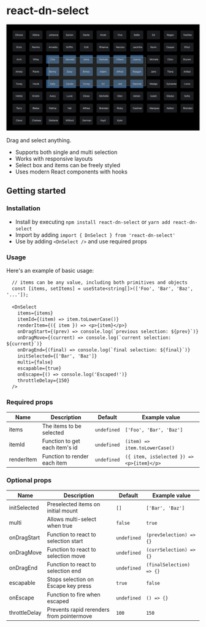 # react-dn-select

<p>
  <img width="540" src="example/dn-select-example.png">
</p>

Drag and select anything.

- Supports both single and multi selection
- Works with responsive layouts
- Select box and items can be freely styled
- Uses modern React components with hooks

## Getting started

### Installation

- Install by executing `npm install react-dn-select` or `yarn add react-dn-select`
- Import by adding `import { DnSelect } from 'react-dn-select'`
- Use by adding `<DnSelect />` and use required props

### Usage

Here's an example of basic usage:

```tsx
  // items can be any value, including both primitives and objects
  const [items, setItems] = useState<string[]>(['Foo', 'Bar', 'Baz', '...']);

  <DnSelect
    items={items}
    itemId={(item) => item.toLowerCase()}
    renderItem={({ item }) => <p>{item}</p>}
    onDragStart={(prev) => console.log(`previous selection: ${prev}`)}
    onDragMove={(current) => console.log(`current selection: ${current}`)}
    onDragEnd={(final) => console.log(`final selection: ${final}`)}
    initSelected={['Bar', 'Baz']}
    multi={false}
    escapable={true}
    onEscape={() => console.log('Escaped!')}
    throttleDelay={150}
  />
```

### Required props
| Name  	    | Description                     	    | Default 	      | Example value                  	                  |
|------------	|-------------------------------------	|---------------	|-------------------------------------------------	|
| items      	| The items to be selected 	            | `undefined`   	| `['Foo', 'Bar', 'Baz']`        	                  |
| itemId     	| Function to get each item's id  	    | `undefined`   	| `(item) => item.toLowerCase()` 	                  |
| renderItem 	| Function to render each item    	    | `undefined`   	| `({ item, isSelected }) => <p>{item}</p>`       	|


### Optional props
| Name  	       | Description                     	           | Default      	     | Example value                  	                      |
|-------------	 |------------------------------------------	 |-----------------	   |------------------------------------------------------- |
| initSelected   | Preselected items on initial mount          | `[]`                | `['Bar', 'Baz']`                                       |
| multi          | Allows multi-select when true               | `false`             | `true`                                                 |
| onDragStart    | Function to react to selection start        | `undefined`   	     | `(prevSelection) => {}`                                |
| onDragMove     | Function to react to selection move         | `undefined`   	     | `(currSelection) => {}`                                |
| onDragEnd      | Function to react to selection end          | `undefined`   	     | `(finalSelection) => {}`                               |
| escapable      | Stops selection on Escape key press         | `true`              | `false`                                                |
| onEscape       | Function to fire when escaped               | `undefined`         | `() => {}`                                             |
| throttleDelay  | Prevents rapid rerenders from pointermove   | `100`               | `150`                                                  |
